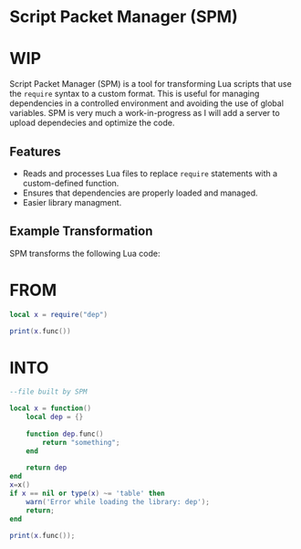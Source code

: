 # Script Packet Manager (SPM)

# WIP

Script Packet Manager (SPM) is a tool for transforming Lua scripts that use the `require` syntax to a custom format. This is useful for managing dependencies in a controlled environment and avoiding the use of global variables.
SPM is very much a work-in-progress as I will add a server to upload dependecies and optimize the code.

## Features

- Reads and processes Lua files to replace `require` statements with a custom-defined function.
- Ensures that dependencies are properly loaded and managed.
- Easier library managment.

## Example Transformation

SPM transforms the following Lua code:


# FROM
```lua
local x = require("dep")

print(x.func())
```

# INTO

```lua
--file built by SPM

local x = function()
	local dep = {}
		
	function dep.func() 
	    return "something";
	end
	
	return dep
end
x=x()
if x == nil or type(x) ~= 'table' then
	warn('Error while loading the library: dep');
	return;
end

print(x.func());
```

